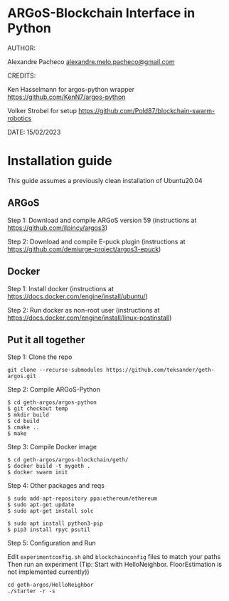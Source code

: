 # ARGoS-Blockchain Interface in Python

AUTHOR: 

Alexandre Pacheco  <alexandre.melo.pacheco@gmail.com>

CREDITS:

Ken Hasselmann for argos-python wrapper <https://github.com/KenN7/argos-python>

Volker Strobel for  setup <https://github.com/Pold87/blockchain-swarm-robotics>

DATE: 15/02/2023


# Installation guide
This guide assumes a previously clean installation of Ubuntu20.04

## ARGoS

Step 1: Download and compile ARGoS version 59 
(instructions at https://github.com/ilpincy/argos3)

Step 2: Download and compile E-puck plugin 
(instructions at https://github.com/demiurge-project/argos3-epuck)

## Docker
Step 1: Install docker
(instructions at https://docs.docker.com/engine/install/ubuntu/)

Step 2: Run docker as non-root user
(instructions at  https://docs.docker.com/engine/install/linux-postinstall)

## Put it all together

Step 1: Clone the repo

```git clone --recurse-submodules https://github.com/teksander/geth-argos.git```

Step 2: Compile ARGoS-Python

```
$ cd geth-argos/argos-python
$ git checkout temp
$ mkdir build
$ cd build
$ cmake ..
$ make
```

Step 3: Compile Docker image

```
$ cd geth-argos/argos-blockchain/geth/
$ docker build -t mygeth .
$ docker swarm init
```

Step 4: Other packages and reqs

```
$ sudo add-apt-repository ppa:ethereum/ethereum
$ sudo apt-get update
$ sudo apt-get install solc
```

```
$ sudo apt install python3-pip
$ pip3 install rpyc psutil
```

Step 5: Configuration and Run

Edit ```experimentconfig.sh``` and ```blockchainconfig``` files to match your paths\
Then run an experiment (Tip: Start with HelloNeighbor. FloorEstimation is not implemented currently))

```
cd geth-argos/HelloNeighbor
./starter -r -s
```
